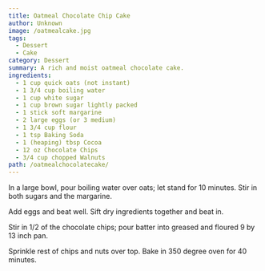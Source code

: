 ```yaml
---
title: Oatmeal Chocolate Chip Cake
author: Unknown
image: /oatmealcake.jpg
tags:
  - Dessert
  - Cake
category: Dessert
summary: A rich and moist oatmeal chocolate cake.
ingredients:
  - 1 cup quick oats (not instant)
  - 1 3/4 cup boiling water
  - 1 cup white sugar
  - 1 cup brown sugar lightly packed
  - 1 stick soft margarine
  - 2 large eggs (or 3 medium)
  - 1 3/4 cup flour
  - 1 tsp Baking Soda
  - 1 (heaping) tbsp Cocoa
  - 12 oz Chocolate Chips
  - 3/4 cup chopped Walnuts
path: /oatmealchocolatecake/
---
```

In a large bowl, pour boiling water over oats; let stand for 10 minutes. Stir in both sugars and the margarine.



Add eggs and beat well. Sift dry ingredients together and beat in.



Stir in 1/2 of the chocolate chips; pour batter into greased and floured 9 by 13 inch pan. 



Sprinkle rest of chips and nuts over top. Bake in 350 degree oven for 40 minutes.